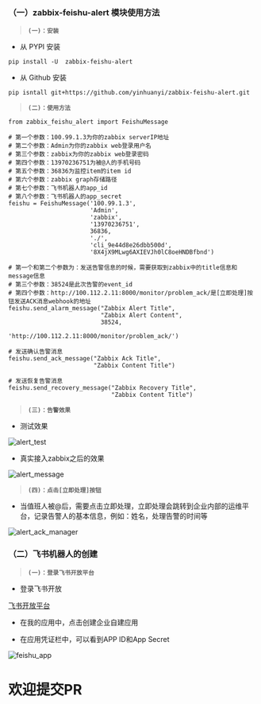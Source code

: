 ###  （一）zabbix-feishu-alert 模块使用方法

> **`(一)：安装`**

- 从 PYPI 安装

```
pip install -U  zabbix-feishu-alert
```

- 从 Github 安装

```
pip isntall git+https://github.com/yinhuanyi/zabbix-feishu-alert.git
```

> **`(二)：使用方法`**

```
from zabbix_feishu_alert import FeishuMessage

# 第一个参数：100.99.1.3为你的zabbix serverIP地址
# 第二个参数：Admin为你的zabbix web登录用户名
# 第三个参数：zabbix为你的zabbix web登录密码
# 第四个参数：13970236751为被@人的手机号码
# 第五个参数：36836为监控item的item id
# 第六个参数：zabbix graph存储路径
# 第七个参数：飞书机器人的app_id
# 第八个参数：飞书机器人的app_secret
feishu = FeishuMessage('100.99.1.3',
                       'Admin',
                       'zabbix',
                       '13970236751',
                       36836,
                       './',
                       'cli_9e44d8e26dbb500d',
                       '8X4jX9MLwg6AXIEVJh0lC8oeHNDBfbnd')

# 第一个和第二个参数为：发送告警信息的时候，需要获取到zabbix中的title信息和message信息
# 第三个参数：38524是此次告警的event_id
# 第四个参数：http://100.112.2.11:8000/monitor/problem_ack/是[立即处理]按钮发送ACK消息webhook的地址
feishu.send_alarm_message("Zabbix Alert Title",
                          "Zabbix Alert Content",
                          38524,
                          'http://100.112.2.11:8000/monitor/problem_ack/')

# 发送确认告警消息
feishu.send_ack_message("Zabbix Ack Title", 
                        "Zabbix Content Title")

# 发送恢复告警消息
feishu.send_recovery_message("Zabbix Recovery Title", 
                             "Zabbix Content Title")
```

> **`(三)：告警效果`**

- 测试效果

![alert_test](./alert_test.png)

- 真实接入zabbix之后的效果

![alert_message](./alert_message.png)


> **`(四)：点击[立即处理]按钮`**

- 当值班人被@后，需要点击立即处理，立即处理会跳转到企业内部的运维平台，记录告警人的基本信息，例如：姓名，处理告警的时间等

![alert_ack_manager](./alert_ack_manager.png)


###  （二）飞书机器人的创建

> **`(一)：登录飞书开放平台`**

- 登录飞书开放

[飞书开放平台](https://open.feishu.cn/)

- 在我的应用中，点击创建企业自建应用

- 在应用凭证栏中，可以看到APP ID和App Secret

![feishu_app](./feishu_app.png)

# 欢迎提交PR